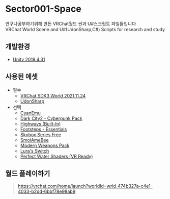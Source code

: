 # Sector001-Space
연구나공부하기위해 만든 VRChat월드 씬과 U#스크립트 파일들입니다  
VRChat World Scene and U#(UdonSharp,C#) Scripts for research and study

## 개발환경
* [Unity 2019.4.31](https://unity3d.com/unity/whats-new/2019.4.31)

## 사용된 에셋
* 필수
  * [VRChat SDK3 World 2021.11.24](https://vrchat.com/home/download)
  * [UdonSharp](https://github.com/vrchat-community/UdonSharp)
* 선택
  * [CyanEmu](https://github.com/CyanLaser/CyanEmu)
  * [Dark City2 - Cyberpunk Pack](https://assetstore.unity.com/packages/3d/environments/sci-fi/dark-city2-cyberpunk-pack-133817)
  * [Highways (Built-In)](https://assetstore.unity.com/packages/3d/props/exterior/highways-built-in-176164)
  * [Footsteps - Essentials](https://assetstore.unity.com/packages/audio/sound-fx/foley/footsteps-essentials-189879)
  * [Skybox Series Free](https://assetstore.unity.com/packages/2d/textures-materials/sky/skybox-series-free-103633)
  * [SmolAmeBee](https://sketchfab.com/3d-models/smol-ame-bee-add6975128c24b5dabbf475b9fed797b)
  * [Modern Weapons Pack](https://assetstore.unity.com/packages/3d/props/guns/modern-weapons-pack-14233)
  * [Lura's Switch](https://booth.pm/ko/items/1969082)
  * [Perfect Water Shaders (VR Ready)](https://www.patreon.com/posts/32252234)

## 월드 플레이하기
> https://vrchat.com/home/launch?worldId=wrld_474b327a-c4e1-4033-b2dd-6bbf78e98ab9